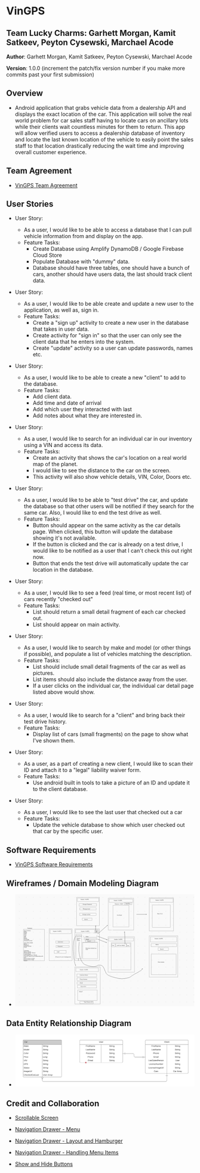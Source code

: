# VinGPS

## Team Lucky Charms: Garhett Morgan, Kamit Satkeev, Peyton Cysewski, Marchael Acode

**Author**: Garhett Morgan, Kamit Satkeev, Peyton Cysewski, Marchael Acode

**Version**: 1.0.0 (increment the patch/fix version number if you make more commits past your first submission)

## Overview

- Android application that grabs vehicle data from a dealership API and displays the exact location of the car. This application will solve the real world problem for car sales staff having to locate cars on ancillary lots while their clients wait countless minutes for them to return. This app will allow verified users to access a dealership database of inventory and locate the last known location of the vehicle to easily point the sales staff to that location drastically reducing the wait time and improving overall customer experience.

## Team Agreement

- [VinGPS Team Agreement](https://docs.google.com/document/d/1mITXGovoBX7bvndnoVaBS5nt5kE_bOTTxj5RWHP-tgA/edit?usp=sharing)

## User Stories

- User Story:
    - As a user, I would like to be able to access a database that I can pull vehicle information from and display on the app.
    - Feature Tasks:
        - Create Database using Amplify DynamoDB / Google Firebase Cloud Store
        - Populate Database with "dummy" data.
        - Database should have three tables, one should have a bunch of cars, another should have users data, the last should track client data.

- User Story:
    - As a user, I would like to be able create and update a new user to the application, as well as, sign in.
    - Feature Tasks:
        - Create a "sign up" activity to create a new user in the database that takes in user data.
        - Create activity for "sign in" so that the user can only see the client data that he enters into the system.
        - Create "update" activity so a user can update passwords, names etc.

- User Story:
    - As a user, I would like to be able to create a new "client" to add to the database.
    - Feature Tasks:
        - Add client data.
        - Add time and date of arrival
        - Add which user they interacted with last
        - Add notes about what they are interested in.

- User Story:
    - As a user, I would like to search for an individual car in our inventory using a VIN and access its data.
    - Feature Tasks:
        - Create an activity that shows the car's location on a real world map of the planet.
        - I would like to see the distance to the car on the screen.
        - This activity will also show vehicle details, VIN, Color, Doors etc.

- User Story:
    - As a user, I would like to be able to "test drive" the car, and update the database so that other users will be notified if they search for the same car. Also, I would like to end the test drive as well.
    - Feature Tasks:
        - Button should appear on the same activity as the car details page. When clicked, this button will update the database showing it's not available.
        - If the button is clicked and the car is already on a test drive, I would like to be notified as a user that I can't check this out right now.
        - Button that ends the test drive will automatically update the car location in the database.

- User Story:
    - As a user, I would like to see a feed (real time, or most recent list) of cars recently "checked out"
    - Feature Tasks:
        - List should return a small detail fragment of each car checked out.
        - List should appear on main activity.

- User Story:
    - As a user, I would like to search by make and model (or other things if possible), and populate a list of vehicles matching the description.
    - Feature Tasks:
        - List should include small detail fragments of the car as well as pictures.
        - List items should also include the distance away from the user.
        - If a user clicks on the individual car, the individual car detail page listed above would show.

- User Story:
    - As a user, I would like to search for a "client" and bring back their test drive history.
    - Feature Tasks:
        - Display list of cars (small fragments) on the page to show what I've shown them.

- User Story:
    - As a user, as a part of creating a new client, I would like to scan their ID and attach it to a "legal" liability waiver form.
    - Feature Tasks:
        - Use android built in tools to take a picture of an ID and update it to the client database.

- User Story:
    - As a user, I would like to see the last user that checked out a car
    - Feature Tasks:
        - Update the vehicle database to show which user checked out that car by the specific user.

## Software Requirements

- [VinGPS Software Requirements](https://docs.google.com/document/d/1etLSVdYfMMCn5PTMXQaXltzb6-wHKrDqrVHiAT-plms/edit?usp=sharing)

## Wireframes / Domain Modeling Diagram

- ![VinGPS Wireframes](img/vinGPSWireframes.PNG)

## Data Entity Relationship Diagram

- ![VinGPS Data Entity Relationship Diagram](img/vinGPSDataRelationship.PNG)

## Credit and Collaboration

- [Scrollable Screen](https://www.youtube.com/watch?v=DpFNfQzhKQM)

- [Navigation Drawer - Menu](https://www.youtube.com/watch?v=fGcMLu1GJEc&t=424s)

- [Navigation Drawer - Layout and Hamburger](https://www.youtube.com/watch?v=zYVEMCiDcmY)

- [Navigation Drawer - Handling Menu Items](https://www.youtube.com/watch?v=bjYstsO1PgI)

- [Show and Hide Buttons](https://stackoverflow.com/questions/6173400/how-to-hide-a-button-programmatically)
